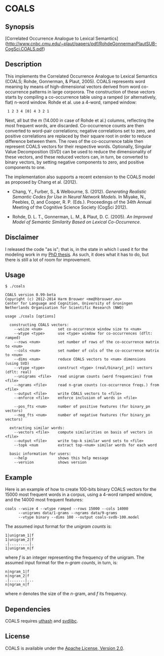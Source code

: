 COALS
=====

Synopsis
--------
[Correlated Occurrence Analogue to Lexical Semantics]
(http://www.cnbc.cmu.edu/~plaut/papers/pdf/RohdeGonnermanPlautSUB-CogSci.COALS.pdf)

Description
-----------

This implements the Correlated Occurrence Analogue to Lexical Semantics
(COALS; Rohde, Gonnerman, & Plaut, 2005). COALS represents word meaning by
means of high-dimensional vectors derived from word co-occurrence patterns
in large corporora. The construction of these vectors starts by compiling
a co-occurrence table using a ramped (or alternatively, flat) n-word window.
Rohde et al. use a 4-word, ramped window:

     1 2 3 4 [0] 4 3 2 1

Next, all but the m (14.000 in case of Rohde et al.) columns, reflecting the
most frequent words, are discarded. Co-occurrence counts are then converted
to word-pair correlations; negative correlations set to zero, and positive
correlations are replaced by their square root in order to reduce difference
between them. The rows of the co-occurrence table then represent COALS
vectors for their respective words. Optionally, Singular Value Decomposition
(SVD) can be used to reduce the dimensionality of these vectors, and these
reduced vectors can, in turn, be converted to binary vectors, by setting
negative components to zero, and positive components to one.

The implementation also supports a recent extension to the COALS model as
proposed by Chang et al. (2012).

* Chang, Y., Furber, S., & Welbourne, S. (2012). *Generating Realistic
  Semantic Codes for Use in Neural Network Models*. In Miyake, N., Peebles,
  D, and Cooper, R. P. (Eds.). Proceedings of the 34th Annual Meeting of the
  Cognitive Science Society (CogSci 2012).

* Rohde, D. L. T., Gonnerman, L. M., & Plaut, D. C. (2005). *An Improved
  Model of Semantic Similarity Based on Lexical Co-Occurrence*.

Disclaimer
----------

I released the code "as is"; that is, in the state in which I used it for
the modeling work in my [PhD
thesis](http://dissertations.ub.rug.nl/faculties/arts/2014/h.brouwer/?pLanguage=en).
As such, it does what it has to do, but there is still a lot of room for
improvement.

Usage
-----

    $ ./coals

    COALS version 0.99-beta
    Copyright (c) 2012-2014 Harm Brouwer <me@hbrouwer.eu>
    Center for Language and Cognition, University of Groningen
    Netherlands Organisation for Scientific Research (NWO)

    usage ./coals [options]

      constructing COALS vectors:
        --wsize <num>       set co-occurrence window size to <num>
        --wtype <type>      use <type> window for co-occurrences (dflt: ramped)
        --rows <num>        set number of rows of the co-occurrence matrix to <num>
        --cols <num>        set number of cols of the co-occurrence matrix to <num>
        --dims <num>        reduce COALS vectors to <num> dimensions (using SVD)
        --vtype <type>      construct <type> (real/binary[_pn]) vectors (dflt: real)
        --unigrams <file>   read unigram counts (word frequencies) from <file>
        --ngrams <file>     read n-gram counts (co-occurrence freqs.) from <file>
        --output <file>     write COALS vectors to <file>
        --enforce <file>    enforce inclusion of words in <file>

        --pos_fts <num>     number of positive features (for binary_pn vectors)
        --neg_fts <num>     number of negative features (for binary_pn vectors)

      extracting similar words:
        --vectors <file>    compute similarities on basis of vectors in <file>
        --output <file>     write top-k similar word sets to <file>
        --topk <num         extract top-<num> similar words for each word

      basic information for users:
        --help              shows this help message
        --version           shows version

Example
-------

Here is an example of how to create 100-bits binary COALS vectors for the
15000 most frequent words in a corpus, using a 4-word ramped window, and the
14000 most frequent features:

    coals --wsize 4 --wtype ramped --rows 15000 --cols 14000
          --unigrams data/1-grams --ngrams data/9-grams
          --vtype binary --dims 100 --output coals-svdb-100.model

The assumed input format for the *unigram counts* is:

    1|unigram_1|f
    1|unigram_2|f
    .|.........|.
    1|unigram_n|f

where *f* is an integer representing the frequency of the unigram. The assumed
input format for the *n-gram counts*, in turn, is:

    n|ngram_1|f
    n|ngram_2|f
    .|.......|...
    n|ngram_n|f

where *n* denotes the size of the *n*-gram, and *f* its frequency.

Dependencies
------------

COALS requires [uthash](http://troydhanson.github.io/uthash/) and
[svdlibc](https://github.com/lucasmaystre/svdlibc).

License
-------

COALS is available under the [Apache License, Version
2.0](http://www.apache.org/licenses/LICENSE-2.0.html).
